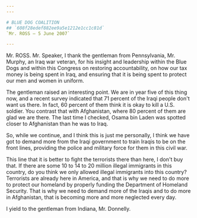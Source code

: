 ```yaml
---
---

# BLUE DOG COALITION
## `608f28edef882ee9a5e1212e1cc1c81d`
`Mr. ROSS — 5 June 2007`

---
```



Mr. ROSS. Mr. Speaker, I thank the gentleman from Pennsylvania, Mr. 
Murphy, an Iraq war veteran, for his insight and leadership within the 
Blue Dogs and within this Congress on restoring accountability, on how 
our tax money is being spent in Iraq, and ensuring that it is being 
spent to protect our men and women in uniform.

The gentleman raised an interesting point. We are in year five of 
this thing now, and a recent survey indicated that 71 percent of the 
Iraqi people don't want us there. In fact, 60 percent of them think it 
is okay to kill a U.S. soldier. You contrast that with Afghanistan, 
where 80 percent of them are glad we are there. The last time I 
checked, Osama bin Laden was spotted closer to Afghanistan than he was 
to Iraq.

So, while we continue, and I think this is just me personally, I 
think we have got to demand more from the Iraqi government to train 
Iraqis to be on the front lines, providing the police and military 
force for them in this civil war.

This line that it is better to fight the terrorists there than here, 
I don't buy that. If there are some 10 to 14 to 20 million illegal 
immigrants in this country, do you think we only allowed illegal 
immigrants into this country? Terrorists are already here in America, 
and that is why we need to do more to protect our homeland by properly 
funding the Department of Homeland Security. That is why we need to 
demand more of the Iraqis and to do more in Afghanistan, that is 
becoming more and more neglected every day.

I yield to the gentleman from Indiana, Mr. Donnelly.
